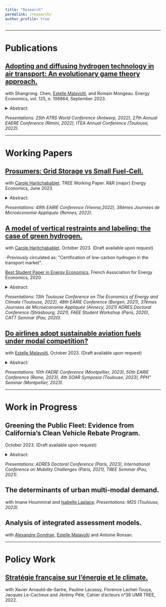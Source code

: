 ```yaml
---
title: "Research"
permalink: /research/
author_profile: true
---
```


---

# Publications

## [Adopting and diffusing hydrogen technology in air transport: An evolutionary game theory approach.](https://www.sciencedirect.com/science/article/pii/S0140988323003626#d1e8012)
with Shangrong. Chen, [Estelle Malavolti](https://www.tse-fr.eu/people/estelle-malavolti), and Romain Mongeau. Energy Economics, vol. 125, n. 106864, September 2023.

<details>
<summary>Abstract: </summary>
This paper uses an evolutionary game theory approach to assess the diffusion of different hydrogen technologies in the air transport system. Our model is extended to consider uncertainty, as well as the impact of the “Flight Shame” movement and different policies such as subsidies or taxes. A sufficiently high initial percentage of hydrogen adopters is required for full adoption following the market social learning mechanism. This fixed internal point is determined by the benefits of switching technologies, the extra costs, and the ground handling fee. We complement our theoretical analysis with a well-calibrated simulation using industry data to study the diffusion of different hydrogen innovations. Without any government intervention, carbon neutrality at the 2050 Horizon is only feasible with the most disruptive technologies. Other intermediate technologies are not profitable enough to meet the Net Zero CO2 emissions goal. 
</details>

_Presentations: 25th ATRS World Conference (Antwerp, 2022), 27th Annual EAERE Conference (Rimini, 2022), ITEA Annual Conference (Toulouse, 2022)._

---

# Working Papers

## [Prosumers: Grid Storage vs Small Fuel-Cell.](https://hal.science/hal-04119625v2/document)
with [Carole Haritchabablet](https://www.tse-fr.eu/fr/people/carole-haritchabalet). TREE Working Paper. R&R (major) Energy Economics, June 2023.

<details>
<summary>Abstract: </summary>
The number of prosumers -consumers equipped with decentralized production- is expected to increase following the revised Renewable Energy Directive (2018/2001) and the rising energy prices. The economic literature suggests there is room for demand-side storage that can take two forms: decentralized or centralized. The schemes promoting investments in solar capacity physically allow for only one type of demand-side storage. One may wonder about the conditions under which consumers invest in different technologies. We build a stylized microeconomic model of the energy market and perform a numerical evaluation, using publicly available data from France, to compare two regulations—price and quantity—from our representative consumer’s and the Distributed System Operator’s points of view. The two energy regulations lead to three types of profiles: consumers, prosumers, and storers. These profiles are in line with previous studies focusing on price regulation. With quantity regulation, a grid tariff such that consumers invest in storage depends on endogenous parameters. The results suggest that with the current price regulation in France, only a smaller feed-in tariff would encourage investments in decentralized hydrogen-based storage. A grid tariff such that consumers inject energy into the grid would not reflect the cost of centralized hydrogen-based storage. However, a quantity regulation would be less costly to support.
</details>

_Presentations: 49th EARIE Conference (Vienna,2022), 38èmes Journées de Microéconomie Appliquée (Rennes, 2022)._


## [A model of vertical restraints and labeling: the case of green hydrogen.](https://sjbravom.github.io/papers/CertificationlowcarbonH2_v0__Copy_.pdf)
with [Carole Haritchabablet](https://www.tse-fr.eu/fr/people/carole-haritchabalet). October 2023. (Draft available upon request)

-Previously circulated as: "Certification of low-carbon hydrogen in the transport market".

[Best Student Paper in Energy Economics](https://www.faee.fr/fr/51-prix-de-l-aee.html#/awards/2020), French Association for Energy Economics, 2020.

<details>
<summary>Abstract: </summary>
A label for green gases, such as green hydrogen (H2) and bio-methane, could allow retailers to exploit consumers' willingness to pay for environmental quality and ease their diffusion. The cost gap between green gases and their conventional counterparts raises concerns regarding the effectiveness of a label in markets characterized by a complex value chain such as road transportation. We build a stylized model of an H2-based road transport market to assess whether the market’s organization could be as efficient as a label policy in a setup where consumers have no direct information about production. With the label, producers prefer to exploit the double marginalization to the detriment of social welfare. However, this allows the high-quality producer to cover its fixed costs. Without the label, producers can use vertical restraints to convey quality information to consumers. The informational problem creates a trade-off between the intensity of competition (driven by perceived qualities) and cost efficiency. The implementation of an optimal label policy depends on the cost gap between qualities and on consumers’ expectations about the share of green H2 available in the market. Under the current cost gap, if consumers were to be informed about the current production landscape, it is possible that their beliefs would lean towards a relatively pessimistic view. In such a case, the label would be socially optimal. Additional policy instruments such as a carbon tax could decrease the cost gap, in such a case society would be better off without the label.
</details>

_Presentations: 13th Toulouse Conference on The Economics of Energy and Climate (Toulouse, 2022), 48th EARIE Conference (Bergen, 2021), 37èmes Journées de Microéconomie Appliquée (Annecy, 2021) ADRES  Doctoral Conference (Strasbourg, 2021), FAEE Student Workshop (Paris, 2020), CATT Seminar (Pau, 2020)._


## [Do airlines adopt sustainable aviation fuels under modal competition?](https://sjbravom.github.io/papers/DraftTariffSAF.pdf)
with [Estelle Malavolti](https://www.tse-fr.eu/people/estelle-malavolti), October 2023. (Draft available upon request)
      
<details>
<summary>Abstract: </summary>
Reducing the level of carbon dioxide (CO2) emissions in air transport calls for policies supporting less polluting fuels. The International Civil Aviation Organization and the European Union have launched policies to support the adoption of sustainable aviation fuels (SAFs). Besides this, Schiphol, Heathrow, and airports from the Swedavia AB group are considering implementing a system of differentiated airport charges based on environmental performance. However, the use of discriminatory charges is forbidden under Article 15 of the Chicago Convention. Our paper studies the impact of authorizing differentiated charges in the context of intermodal competition. We find that with uniform tariffs, airlines have no incentive to use SAFs. Instead, if a regulator authorizes discriminatory aeronautical charges, airlines may switch to a SAF and kerosene blend. When the costs associated with using a blend are smaller than passengers’ disutility when not traveling with their preferred transportation mode, discriminatory charges increase air transportation's market share. Thus, using a blend may prevent losing passengers to the rail in the context of passengers' increasing environmental awareness.
</details>

_Presentations: 10th FAERE Conference (Montpellier, 2023), 50th EARIE Conference (Rome, 2023), 4th SOAR Symposia (Toulouse, 2023), PPH" Seminar (Montpellier, 2023)._

---

# Work in Progress

## Greening the Public Fleet: Evidence from California’s Clean Vehicle Rebate Program.
October 2023. (Draft available upon request)
      
<details>
<summary>Abstract: </summary>
The Californian Clean Vehicle Rebate Project offers rebates for plug-in-hybrid electric (PHEVs) and zero-emissions vehicles (ZEVs) to private consumers as well as state agencies. One might wonder whether these rebates provide enough incentives for ZEVs public purchases, or if these public funds would be better allocated elsewhere. This paper exploits a change in the rebate allocation guidelines around 2016 using a Poisson pseudo-maximum likelihood regression with two-way fixed effects to investigate the relationship between rebates and government purchases. Unlike what could be expected, more generous rebates are negatively correlated with ZEVs public purchases. This counter-intuitive result might suggest that government agencies are insensitive to rebates. Conversely, we find that agencies in non-disadvantaged communities, that do not have access to the increased rebates, are the ones purchasing ZEVs. This suggests that California is still in the early stages of a transition to a greener public fleet. A new rebate allocation based on state agencies' financial resources and their fleet's level of emissions could facilitate the green transition of the state fleet.
</details>

_Presentations: ADRES  Doctoral Conference (Paris, 2023), International Conference on Mobility Challenges (Paris, 2021), TREE Seminar (Pau, 2021)._


## The determinants of urban multi-modal demand. 
with Imane Hoummirat and [Isabelle Laplace](https://cv.hal.science/isabelle-laplace).
_Presentations: M2S (Toulouse, 2023)._


##  Analysis of integrated assessment models.
with [Alexandre Gondran](http://alexandre.gondran.free.fr), [Estelle Malavolti](https://www.tse-fr.eu/people/estelle-malavolti) and Antoine Ronsan. 

---

# Policy Work

## [Stratégie française sur l’énergie et le climate.](https://archivephase1.concertation-strategie-energie-climat.gouv.fr/cahier-dacteur-ndeg36-unite-recherche-mixte-tree-transitions-energetiques-environnementales) 
with Xavier Arnauld-de-Sartre, Pauline Lacassy, Florence Lachet-Touya, Jacques Le-Cacheux and Jérémy Pélé, Cahier d’acteurs n°36 UMR TREE, 2022. 

